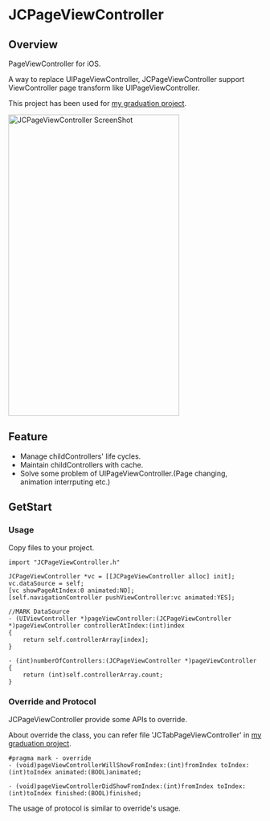 # JCPageViewController

## Overview
PageViewController for iOS.

A way to replace UIPageViewController, JCPageViewController  support ViewController page transform like UIPageViewController. 

This project has been used for [my graduation project](https://github.com/JakeCai/MyGraduationProject).

<img src="http://g.recordit.co/DessJU6Cvh.gif" width="340" height="600" alt="JCPageViewController ScreenShot"/>

## Feature
* Manage childControllers' life cycles.
* Maintain childControllers with cache.
* Solve some problem of UIPageViewController.(Page changing, animation interrputing etc.)

## GetStart
### Usage
Copy files to your project.

	import "JCPageViewController.h"

	JCPageViewController *vc = [[JCPageViewController alloc] init];
	vc.dataSource = self;
	[vc showPageAtIndex:0 animated:NO];
	[self.navigationController pushViewController:vc animated:YES];
	
	//MARK DataSource
	- (UIViewController *)pageViewController:(JCPageViewController *)pageViewController controllerAtIndex:(int)index
	{	
        return self.controllerArray[index];
	}

	- (int)numberOfControllers:(JCPageViewController *)pageViewController
	{
        return (int)self.controllerArray.count;
	}

### Override and Protocol
JCPageViewController provide some APIs to override.

About override the class, you can refer file 'JCTabPageViewController' in [my graduation project](https://github.com/JakeCai/MyGraduationProject).

	#pragma mark - override
	- (void)pageViewControllerWillShowFromIndex:(int)fromIndex toIndex:(int)toIndex animated:(BOOL)animated;

	- (void)pageViewControllerDidShowFromIndex:(int)fromIndex toIndex:(int)toIndex finished:(BOOL)finished;

The usage of protocol is similar to override's usage.
